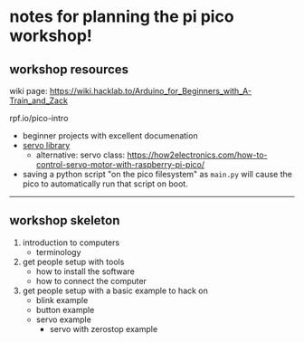 # notes for planning the pi pico workshop!

## workshop resources

wiki page: https://wiki.hacklab.to/Arduino_for_Beginners_with_A-Train_and_Zack

rpf.io/pico-intro

- beginner projects with excellent documenation
- [servo library](https://pypi.org/project/micropython-servo/)
  - alternative: servo class: https://how2electronics.com/how-to-control-servo-motor-with-raspberry-pi-pico/
- saving a python script "on the pico filesystem" as `main.py` will cause the pico to automatically run that script on boot.

---

## workshop skeleton

1. introduction to computers
   - terminology
2. get people setup with tools
   - how to install the software
   - how to connect the computer
3. get people setup with a basic example to hack on
   - blink example
   - button example
   - servo example
     - servo with zerostop example
